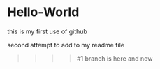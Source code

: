 # Hello-World
this is my first use of github

second attempt to add to my readme file
 >>>>#1 branch is here and now
